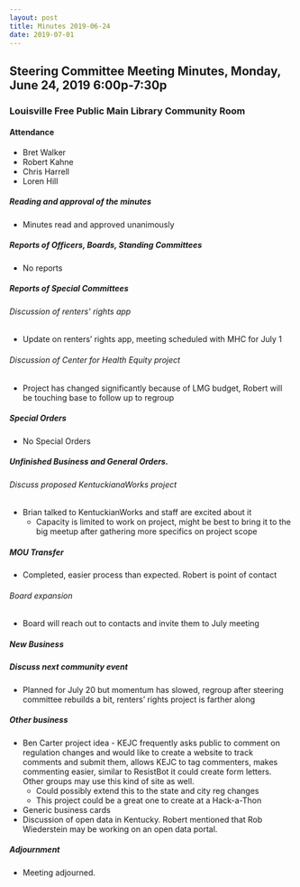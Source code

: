 ```yaml
---
layout: post
title: Minutes 2019-06-24
date: 2019-07-01
---
```


## Steering Committee Meeting Minutes, Monday, June 24, 2019 6:00p-7:30p

### Louisville Free Public Main Library Community Room

#### Attendance

* Bret Walker
* Robert Kahne
* Chris Harrell
* Loren Hill

##### Reading and approval of the minutes

* Minutes read and approved unanimously

##### Reports of Officers, Boards, Standing Committees

* No reports

##### Reports of Special Committees

###### Discussion of renters' rights app

* Update on renters’ rights app, meeting scheduled with MHC for July 1 
  
###### Discussion of Center for Health Equity project

* Project has changed significantly because of LMG budget, Robert will be touching base to follow up to regroup

##### Special Orders

* No Special Orders

##### Unfinished Business and General Orders.

###### Discuss proposed KentuckianaWorks project

* Brian talked to KentuckianWorks and staff are excited about it
  * Capacity is limited to work on project, might be best to bring it to the big meetup after gathering more specifics on project scope

##### MOU Transfer

* Completed, easier process than expected. Robert is point of contact 

###### Board expansion

* Board will reach out to contacts and invite them to July meeting

##### New Business

##### Discuss next community event

* Planned for July 20 but momentum has slowed, regroup after steering committee rebuilds a bit, renters’ rights project is farther along

##### Other business

* Ben Carter project idea - KEJC frequently asks public to comment on regulation changes and would like to create a website to track comments and submit them, allows KEJC to tag commenters, makes commenting easier, similar to ResistBot it could create form letters. Other groups may use this kind of site as well.
  * Could possibly extend this to the state and city reg changes
  * This project could be a great one to create at a Hack-a-Thon
* Generic business cards
* Discussion of open data in Kentucky. Robert mentioned that Rob Wiederstein may be working on an open data portal.

##### Adjournment

* Meeting adjourned.
